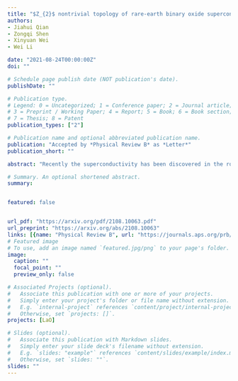 ```yaml
---
title: "$Z_{2}$ nontrivial topology of rare-earth binary oxide superconductor LaO"
authors:
- Jiahui Qian
- Zongqi Shen
- Xinyuan Wei
- Wei Li

date: "2021-08-24T00:00:00Z"
doi: ""

# Schedule page publish date (NOT publication's date).
publishDate: ""

# Publication type.
# Legend: 0 = Uncategorized; 1 = Conference paper; 2 = Journal article;
# 3 = Preprint / Working Paper; 4 = Report; 5 = Book; 6 = Book section;
# 7 = Thesis; 8 = Patent
publication_types: ["2"]

# Publication name and optional abbreviated publication name.
publication: "Accepted by *Physical Review B* as *Letter*"
publication_short: ""

abstract: "Recently the superconductivity has been discovered in the rock-salt structured binary lanthanum monoxide LaO through the state-of-the-art oxide thin-film epitaxy. This work reveals the normal state of superconducting LaO to be a Z2 nontrivial topological metal that the Dirac point protected by the crystal symmetry is located at around the Fermi energy. By analysing the orbital characteristics, the nature of topological band structure of LaO originates from the intra-atomic transition in energy from outer shell La 5d to inner shell 4f orbitals driven by the strong octahedral crystal-field. Furthermore, the appearance of novel surface states unambiguously demonstrates the topological signature of LaO. Our theoretical findings not only shed light into the understanding of exotic quantum behaviors in LaO superconductor with intimate correlation between 4f and 5d orbitals in La, but also provide an exciting platform to explore the interplay of intriguing nontrivial topology and superconductivity."

# Summary. An optional shortened abstract.
summary: 


featured: false


url_pdf: "https://arxiv.org/pdf/2108.10063.pdf"
url_preprint: "https://arxiv.org/abs/2108.10063"
links: [{name: "Physical Review B", url: "https://journals.aps.org/prb/accepted/c2071Y60W4115e7b01726c23e75d08c52c674d0ed"}]
# Featured image
# To use, add an image named `featured.jpg/png` to your page's folder. 
image:
  caption: ""
  focal_point: ""
  preview_only: false

# Associated Projects (optional).
#   Associate this publication with one or more of your projects.
#   Simply enter your project's folder or file name without extension.
#   E.g. `internal-project` references `content/project/internal-project/index.md`.
#   Otherwise, set `projects: []`.
projects: [LaO]

# Slides (optional).
#   Associate this publication with Markdown slides.
#   Simply enter your slide deck's filename without extension.
#   E.g. `slides: "example"` references `content/slides/example/index.md`.
#   Otherwise, set `slides: ""`.
slides: ""
---
```

